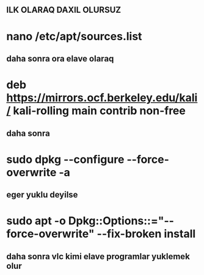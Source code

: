## ILK OLARAQ DAXIL OLURSUZ
# nano /etc/apt/sources.list



## daha sonra ora elave olaraq 
#    deb https://mirrors.ocf.berkeley.edu/kali/ kali-rolling main contrib non-free


## daha sonra 
#    sudo dpkg --configure --force-overwrite -a

## eger yuklu deyilse 
# sudo apt -o Dpkg::Options::="--force-overwrite" --fix-broken install


## daha sonra vlc kimi elave programlar yuklemek olur
